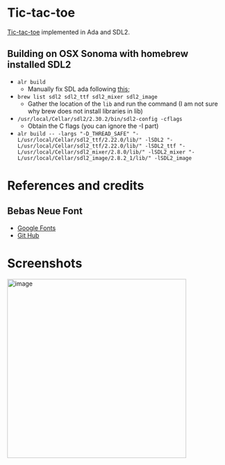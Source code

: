 # Tic-tac-toe
[Tic-tac-toe](https://en.wikipedia.org/wiki/Tic-tac-toe) implemented in Ada and SDL2.

## Building on OSX Sonoma with homebrew installed SDL2
- `alr build`
  - Manually fix SDL ada following [this](https://stackoverflow.com/questions/78363274/cannot-build-sdl-ada-bindings-on-osx-sonoma-because-of-error-missing-binary-ope);
- `brew list sdl2 sdl2_ttf sdl2_mixer sdl2_image`
  - Gather the location of the `lib` and run the command (I am not sure why brew does not install libraries in lib)
- `/usr/local/Cellar/sdl2/2.30.2/bin/sdl2-config -cflags`
  - Obtain the C flags (you can ignore the -I part)
- `alr build -- -largs "-D_THREAD_SAFE" "-L/usr/local/Cellar/sdl2_ttf/2.22.0/lib/" -lSDL2 "-L/usr/local/Cellar/sdl2_ttf/2.22.0/lib/" -lSDL2_ttf "-L/usr/local/Cellar/sdl2_mixer/2.8.0/lib/" -lSDL2_mixer "-L/usr/local/Cellar/sdl2_image/2.8.2_1/lib/" -lSDL2_image`

# References and credits
## Bebas Neue Font
- [Google Fonts](https://fonts.google.com/specimen/Bebas+Neue/about)
- [Git Hub](https://github.com/dharmatype/Bebas-Neue)

# Screenshots

<img width="412" alt="image" src="https://github.com/sanelli/tic-tac-toe/assets/2866041/cd2b1153-d15b-4500-8834-063844aa0513">
